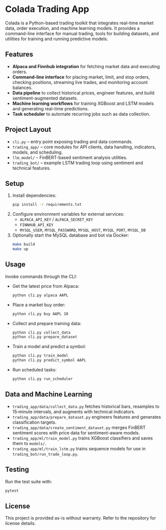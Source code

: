 # Colada Trading App

Colada is a Python-based trading toolkit that integrates real-time market data, order execution, and machine learning models. It provides a command-line interface for manual trading, tools for building datasets, and utilities for training and running predictive models.

## Features
- **Alpaca and Finnhub integration** for fetching market data and executing orders.
- **Command-line interface** for placing market, limit, and stop orders, checking positions, streaming live trades, and monitoring account balances.
- **Data pipeline** to collect historical prices, engineer features, and build sentiment-augmented datasets.
- **Machine learning workflows** for training XGBoost and LSTM models and generating real-time predictions.
- **Task scheduler** to automate recurring jobs such as data collection.

## Project Layout
- `cli.py` – entry point exposing trading and data commands.
- `trading_app/` – core modules for API clients, data handling, indicators, models, and scheduling.
- `llm_model/` – FinBERT-based sentiment analysis utilities.
- `trading_bot/` – example LSTM trading loop using sentiment and technical features.

## Setup
1. Install dependencies:
   ```bash
   pip install -r requirements.txt
   ```
2. Configure environment variables for external services:
   - `ALPACA_API_KEY` / `ALPACA_SECRET_KEY`
   - `FINNHUB_API_KEY`
   - `MYSQL_USER`, `MYSQL_PASSWORD`, `MYSQL_HOST`, `MYSQL_PORT`, `MYSQL_DB`
3. Optionally start the MySQL database and bot via Docker:
   ```bash
   make build
   make up
   ```

## Usage
Invoke commands through the CLI:

- Get the latest price from Alpaca:
  ```bash
  python cli.py alpaca AAPL
  ```
- Place a market buy order:
  ```bash
  python cli.py buy AAPL 10
  ```
- Collect and prepare training data:
  ```bash
  python cli.py collect_data
  python cli.py prepare_dataset
  ```
- Train a model and predict a symbol:
  ```bash
  python cli.py train_model
  python cli.py predict_symbol AAPL
  ```
- Run scheduled tasks:
  ```bash
  python cli.py run_scheduler
  ```

## Data and Machine Learning
- `trading_app/data/collect_data.py` fetches historical bars, resamples to 15‑minute intervals, and augments with technical indicators.
- `trading_app/data/prepare_dataset.py` engineers features and generates classification targets.
- `trading_app/data/create_sentiment_dataset.py` merges FinBERT sentiment scores with price data for sentiment-aware models.
- `trading_app/ml/train_model.py` trains XGBoost classifiers and saves them to `models/`.
- `trading_app/ml/train_lstm.py` trains sequence models for use in `trading_bot/run_trade_loop.py`.

## Testing
Run the test suite with:
```bash
pytest
```

## License
This project is provided as-is without warranty. Refer to the repository for license details.

